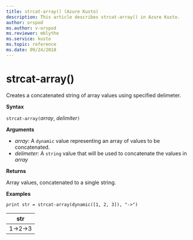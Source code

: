 ```yaml
---
title: strcat-array() (Azure Kusto)
description: This article describes strcat-array() in Azure Kusto.
author: orspod
ms.author: v-orspod
ms.reviewer: mblythe
ms.service: kusto
ms.topic: reference
ms.date: 09/24/2018
---
```

# strcat-array()

Creates a concatenated string of array values using specified delimeter.
    
**Syntax**

`strcat-array(`*array*, *delimiter*`)`

**Arguments**

* *array*: A `dynamic` value representing an array of values to be concatenated.
* *delimeter*: A `string` value that will be used to concatenate the values in *array*

**Returns**

Array values, concatenated to a single string.

**Examples**
  
```kusto
print str = strcat-array(dynamic([1, 2, 3]), "->")
```

|str|
|---|
|1->2->3|